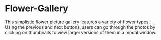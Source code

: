 # Flower-Gallery
This simplistic flower picture gallery features a variety of flower types. Using the previous and next buttons, users can go through the photos by clicking on thumbnails to view larger versions of them in a modal window. 
